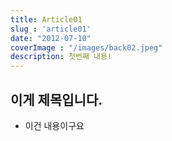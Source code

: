 ```yaml
---
title: Article01
slug : 'article01'
date: "2012-07-10"
coverImage : "/images/back02.jpeg"
description: 첫번째 내용!
---
```


## 이게 제목입니다.
- 이건 내용이구요